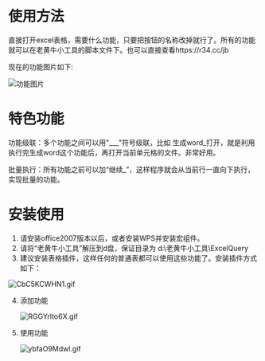 # 使用方法

直接打开excel表格，需要什么功能，只要把按钮的名称改掉就行了。所有的功能就可以在老黄牛小工具的脚本文件下。也可以直接查看https://r34.cc/jb

现在的功能图片如下:

![功能图片](https://s2.loli.net/2022/04/07/oKxBdFgW1zsaCju.png)

# 特色功能

功能级联：多个功能之间可以用"___"符号级联，比如 生成word_打开，就是利用执行完生成word这个功能后，再打开当前单元格的文件。非常好用。

批量执行：所有功能之前可以加“继续_”，这样程序就会从当前行一直向下执行，实现批量的功能。

# 安装使用

1. 请安装office2007版本以后，或者安装WPS并安装宏组件。
2. 请将“老黄牛小工具”解压到d盘，保证目录为 d:\老黄牛小工具\ExcelQuery
3. 建议安装表格插件，这样任何的普通表都可以使用这些功能了。安装插件方式如下：

![CbC5KCWHN1.gif](https://s2.loli.net/2022/04/21/YsuHiFM3kgPLRm8.gif)

4. 添加功能

   ![RGGYrlto6X.gif](https://s2.loli.net/2022/04/21/h6FLPbBCpjwoi53.gif)

   

5. 使用功能

   ![ybfaO9Mdwl.gif](https://s2.loli.net/2022/04/21/VOxja9snv6qr5HK.gif)



